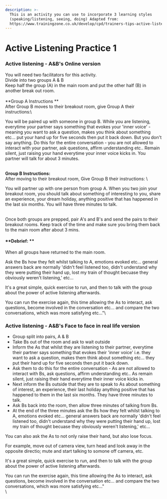 ```yaml
---
description: >-
  This is an activity you can use to incorporate 3 learning styles
  (speaking/listening, seeing, doing) Adapted from:
  https://www.trainingzone.co.uk/develop/cpd/trainers-tips-active-listening-exercises
---
```


# Active Listening Practice 1

### **Active listening - A\&B's Online version**

You will need two facilitators for this activity. \
Divide into two groups A & B\
Keep half the group (A) in the main room and put the other half (B) in another break out room.  \
\
**Group A Instructions **\
After Group B moves to their breakout room, give Group A their instructions:\


You will be paired up with someone in group B. While you are listening, everytime your partner says something that evokes your 'inner voice' - meaning you want to ask a question, makes you think about something etc...  put your hand up for five seconds then put it back down. But you don't say anything. Do this for the entire conversation - you are not allowed to interact with your partner, ask questions, affirm understanding etc.. Remain silent, just raising your hand everytime your inner voice kicks in. You partner will talk for about 3 minutes.&#x20;

\
**Group B Instructions:**\
After moving to their breakout room, Give Group B their instructions: \


You will partner up with one person from group A. When you two join your breakout room, you should talk about something of interesting to you, share an experience, your dream holiday, anything positive that has happened in the last six months. You will have three minutes to talk.

\
Once both groups are prepped, pair A's and B's and send the pairs to their breakout rooms. Keep track of the time and make sure you bring them back to the main room after about 3 mins.&#x20;

#### **Debrief: **

When all groups have returned to the main room.

Ask the Bs how they felt whilst talking to A, emotions evoked etc... general answers back are normally 'didn't feel listened too, didn't understand why they were putting their hand up, lost my train of thought becuase they obviously weren't listening,' etc...

It's a great simple, quick exercise to run, and then to talk with the group about the power of active listening afterwards.

You can run the exercise again, this time allowing the As to interact, ask questions, become involved in the conversation etc... and compare the two conversations, which was more satisfying etc..."\


### **Active listening - A\&B's Face to face in real life version**

* Group split into pairs, A & B
* Take Bs out of the room and ask to wait outside
* Inform the As that whilst they are listening to their partner, everytime their partner says something that evokes their 'inner voice' i.e. they want to ask a question, makes them think about something etc... they put their hand up for five seconds then put it back down.
* Ask them to do this for the entire conversation - As are not allowed to interact with Bs, ask questions, affirm understanding etc.. As remain silent, just raising their hand everytime their inner voice kicks in.
* Next inform the Bs outside that they are to speak to As about something of interest, an experience, their last holiday anything positive that has happened to them in the last six months. They have three minutes to talk.
* Ask Bs back into the room, then allow three minutes of talking from Bs.
* At the end of the three minutes ask the Bs how they felt whilst talking to A, emotions evoked etc... general answers back are normally 'didn't feel listened too, didn't understand why they were putting their hand up, lost my train of thought becuase they obviously weren't listening,' etc...

You can also ask the As to not only raise their hand, but also lose focus.

For example, move out of camera view, turn head and look away in the opposite directio; mute and start talking to somone off camera, etc.&#x20;

It's a great simple, quick exercise to run, and then to talk with the group about the power of active listening afterwards.

You can run the exercise again, this time allowing the As to interact, ask questions, become involved in the conversation etc... and compare the two conversations, which was more satisfying etc..."\
\

